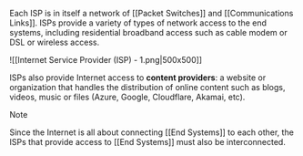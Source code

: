 Each ISP is in itself a network of [[Packet Switches]] and [[Communications Links]]. ISPs provide a variety of types of network access to the end systems, including residential broadband access such as cable modem or DSL or wireless access.

![[Internet Service Provider (ISP) - 1.png|500x500]]

ISPs also provide Internet access to **content providers**: a website or organization that handles the distribution of online content such as blogs, videos, music or files (Azure, Google, Cloudflare, Akamai, etc).

>[!Note]
>Since the Internet is all about connecting [[End Systems]] to each other, the ISPs that provide access to [[End Systems]] must also be interconnected.

